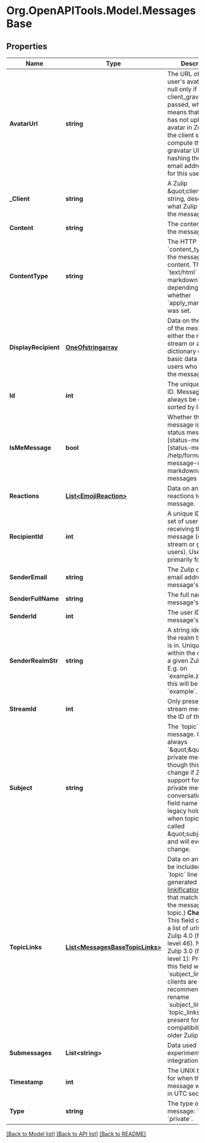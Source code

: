 
# Org.OpenAPITools.Model.MessagesBase

## Properties

Name | Type | Description | Notes
------------ | ------------- | ------------- | -------------
**AvatarUrl** | **string** | The URL of the user&#39;s avatar.  Can be null only if client_gravatar was passed, which means that the user has not uploaded an avatar in Zulip, and the client should compute the gravatar URL by hashing the user&#39;s email address itself for this user.  | [optional] 
**_Client** | **string** | A Zulip \&quot;client\&quot; string, describing what Zulip client sent the message.  | [optional] 
**Content** | **string** | The content/body of the message.  | [optional] 
**ContentType** | **string** | The HTTP &#x60;content_type&#x60; for the message content.  This will be &#x60;text/html&#x60; or &#x60;text/x-markdown&#x60;, depending on whether &#x60;apply_markdown&#x60; was set.  | [optional] 
**DisplayRecipient** | [**OneOfstringarray**](OneOfstringarray.md) | Data on the recipient of the message; either the name of a stream or a dictionary containing basic data on the users who received the message.  | [optional] 
**Id** | **int** | The unique message ID.  Messages should always be displayed sorted by ID.  | [optional] 
**IsMeMessage** | **bool** | Whether the message is a [/me status message][status-messages]  [status-messages]: /help/format-your-message-using-markdown#status-messages  | [optional] 
**Reactions** | [**List&lt;EmojiReaction&gt;**](EmojiReaction.md) | Data on any reactions to the message.  | [optional] 
**RecipientId** | **int** | A unique ID for the set of users receiving the message (either a stream or group of users).  Useful primarily for hashing.  | [optional] 
**SenderEmail** | **string** | The Zulip display email address of the message&#39;s sender.  | [optional] 
**SenderFullName** | **string** | The full name of the message&#39;s sender.  | [optional] 
**SenderId** | **int** | The user ID of the message&#39;s sender.  | [optional] 
**SenderRealmStr** | **string** | A string identifier for the realm the sender is in.  Unique only within the context of a given Zulip server.  E.g. on &#x60;example.zulip.com&#x60;, this will be &#x60;example&#x60;.  | [optional] 
**StreamId** | **int** | Only present for stream messages; the ID of the stream.  | [optional] 
**Subject** | **string** | The &#x60;topic&#x60; of the message.  Currently always &#x60;\&quot;\&quot;&#x60; for private messages, though this could change if Zulip adds support for topics in private message conversations.  The field name is a legacy holdover from when topics were called \&quot;subjects\&quot; and will eventually change.  | [optional] 
**TopicLinks** | [**List&lt;MessagesBaseTopicLinks&gt;**](MessagesBaseTopicLinks.md) | Data on any links to be included in the &#x60;topic&#x60; line (these are generated by [custom linkification filters](/help/add-a-custom-linkifier) that match content in the message&#39;s topic.)  **Changes**: This field contained a list of urls before   Zulip 4.0 (feature level 46).  New in Zulip 3.0 (feature level 1): Previously, this field was called &#x60;subject_links&#x60;; clients are recommended to rename &#x60;subject_links&#x60; to &#x60;topic_links&#x60; if present for compatibility with older Zulip servers.  | [optional] 
**Submessages** | **List&lt;string&gt;** | Data used for certain experimental Zulip integrations.  | [optional] 
**Timestamp** | **int** | The UNIX timestamp for when the message was sent, in UTC seconds.  | [optional] 
**Type** | **string** | The type of the message: &#x60;stream&#x60; or &#x60;private&#x60;.  | [optional] 

[[Back to Model list]](../README.md#documentation-for-models)
[[Back to API list]](../README.md#documentation-for-api-endpoints)
[[Back to README]](../README.md)

